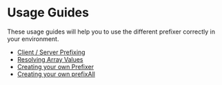 # Usage Guides

These usage guides will help you to use the different prefixer correctly in your environment.

* [Client / Server Prefixing](guides/ClientServerRendering.md)
* [Resolving Array Values](guides/ResolvingArrays.md)
* [Creating your own Prefixer](guides/CustomPrefixer.md)
* [Creating your own prefixAll](guides/CustomPrefixAll.md)
